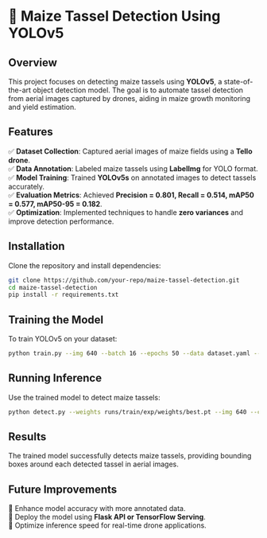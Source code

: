 # 🌽 Maize Tassel Detection Using YOLOv5  

## Overview  
This project focuses on detecting maize tassels using **YOLOv5**, a state-of-the-art object detection model. The goal is to automate tassel detection from aerial images captured by drones, aiding in maize growth monitoring and yield estimation.  

## Features  
✅ **Dataset Collection**: Captured aerial images of maize fields using a **Tello drone**.  
✅ **Data Annotation**: Labeled maize tassels using **LabelImg** for YOLO format.  
✅ **Model Training**: Trained **YOLOv5s** on annotated images to detect tassels accurately.  
✅ **Evaluation Metrics**: Achieved **Precision = 0.801, Recall = 0.514, mAP50 = 0.577, mAP50-95 = 0.182**.  
✅ **Optimization**: Implemented techniques to handle **zero variances** and improve detection performance.  

## Installation  
Clone the repository and install dependencies:  
```sh
git clone https://github.com/your-repo/maize-tassel-detection.git
cd maize-tassel-detection
pip install -r requirements.txt
```

## Training the Model  
To train YOLOv5 on your dataset:  
```sh
python train.py --img 640 --batch 16 --epochs 50 --data dataset.yaml --weights yolov5s.pt --device 0
```

## Running Inference  
Use the trained model to detect maize tassels:  
```sh
python detect.py --weights runs/train/exp/weights/best.pt --img 640 --conf 0.4 --source test_images/
```

## Results  
The trained model successfully detects maize tassels, providing bounding boxes around each detected tassel in aerial images.  

## Future Improvements  
🔹 Enhance model accuracy with more annotated data.  
🔹 Deploy the model using **Flask API or TensorFlow Serving**.  
🔹 Optimize inference speed for real-time drone applications.  

